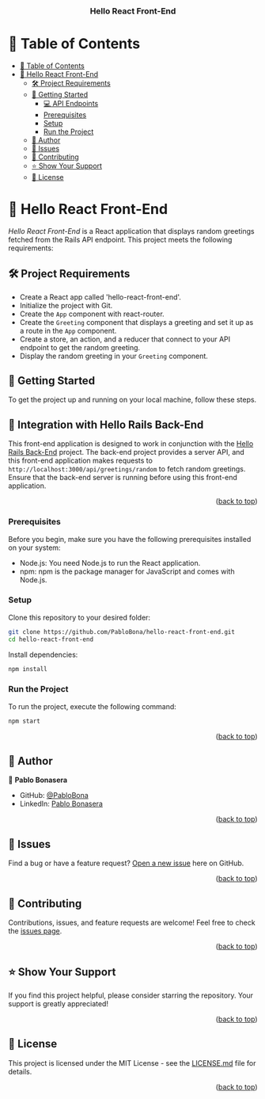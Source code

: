 
<a name="readme-top"></a>

<div align="center">

  <h3><b>Hello React Front-End</b></h3>

</div>

# 📗 Table of Contents

- [📗 Table of Contents](#-table-of-contents)
- [📖 Hello React Front-End](#-hello-react-front-end-)
  - [🛠 Project Requirements](#-project-requirements)
  - [🚀 Getting Started](#-getting-started)
    - [💻 API Endpoints](#-api-endpoints)
    - [Prerequisites](#prerequisites)
    - [Setup](#setup)
    - [Run the Project](#run-the-project)
  - [👥 Author](#-author)
  - [🔭 Issues](#-issues)
  - [🤝 Contributing](#-contributing)
  - [⭐️ Show Your Support](#️-show-your-support)
  - [📝 License](#-license)

<!-- PROJECT REQUIREMENTS -->

# 📖 Hello React Front-End <a name="about-project"></a>

*Hello React Front-End* is a React application that displays random greetings fetched from the Rails API endpoint. This project meets the following requirements:

## 🛠 Project Requirements <a name="project-requirements"></a>

- Create a React app called 'hello-react-front-end'.
- Initialize the project with Git.
- Create the `App` component with react-router.
- Create the `Greeting` component that displays a greeting and set it up as a route in the `App` component.
- Create a store, an action, and a reducer that connect to your API endpoint to get the random greeting.
- Display the random greeting in your `Greeting` component.

## 🚀 Getting Started <a name="getting-started"></a>

To get the project up and running on your local machine, follow these steps.

## 🔗 Integration with Hello Rails Back-End <a name="integration-with-hello-rails-back-end"></a>

This front-end application is designed to work in conjunction with the [Hello Rails Back-End](https://github.com/PabloBona/hello-rails-back-end) project. The back-end project provides a server API, and this front-end application makes requests to `http://localhost:3000/api/greetings/random` to fetch random greetings. Ensure that the back-end server is running before using this front-end application.

<p align="right">(<a href="#readme-top">back to top</a>)</p>


### Prerequisites

Before you begin, make sure you have the following prerequisites installed on your system:

- Node.js: You need Node.js to run the React application.
- npm: npm is the package manager for JavaScript and comes with Node.js.

### Setup

Clone this repository to your desired folder:

```sh
git clone https://github.com/PabloBona/hello-react-front-end.git
cd hello-react-front-end
```

Install dependencies:

```sh
npm install
```

### Run the Project

To run the project, execute the following command:

```sh
npm start
```

<p align="right">(<a href="#readme-top">back to top</a>)</p>

## 👥 Author <a name="authors"></a>

👤 **Pablo Bonasera**
- GitHub: [@PabloBona](https://github.com/PabloBona)
- LinkedIn: [Pablo Bonasera](https://www.linkedin.com/in/pablo-bonasera/)

<p align="right">(<a href="#readme-top">back to top</a>)</p>

## 🔭 Issues <a name="issues"></a>

Find a bug or have a feature request? [Open a new issue](https://github.com/PabloBona/hello-react-front-end/issues) here on GitHub.

<p align="right">(<a href="#readme-top">back to top</a>)</p>

## 🤝 Contributing <a name="contributing"></a>

Contributions, issues, and feature requests are welcome! Feel free to check the [issues page](https://github.com/PabloBona/hello-react-front-end/issues).

<p align="right">(<a href="#readme-top">back to top</a>)</p>

## ⭐️ Show Your Support <a name="support"></a>

If you find this project helpful, please consider starring the repository. Your support is greatly appreciated!

<p align="right">(<a href="#readme-top">back to top</a>)</p>

## 📝 License <a name="license"></a>

This project is licensed under the MIT License - see the [LICENSE.md](https://github.com/PabloBona/hello-react-front-end/blob/feature/add-react/LICENSE) file for details.

<p align="right">(<a href="#readme-top">back to top</a>)</p>